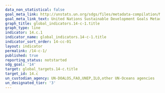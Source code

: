 ```yaml
---
data_non_statistical: false
goal_meta_link: http://unstats.un.org/sdgs/files/metadata-compilation/Metadata-Goal-14.pdf
goal_meta_link_text: United Nations Sustainable Development Goals Metadata (pdf 288kB)
graph_title: global_indicators.14-c-1.title
graph_type: line
indicator: 14.c.1
indicator_name: global_indicators.14-c-1.title
indicator_sort_order: 14-cc-01
layout: indicator
permalink: /14-c-1/
published: true
reporting_status: notstarted
sdg_goal: '14'
target: global_targets.14-c.title
target_id: 14.c
un_custodian_agency: UN-DOALOS,FAO,UNEP,ILO,other UN-Oceans agencies
un_designated_tier: '3'
---
```

